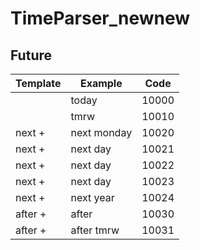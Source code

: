 # TimeParser_newnew
## Future
|Template|Example|Code|
|--------|-------|----|
|<today>|today|10000|
|<tomorrow>|tmrw|10010|
|next + <weekdays>|next monday|10020|
|next + <day>|next day|10021|
|next + <week>|next day|10022|
|next + <month>|next day|10023|
|next + <year>|next year|10024|
|after + <time>|after|10030|
|after + <time>|after tmrw|10031|
